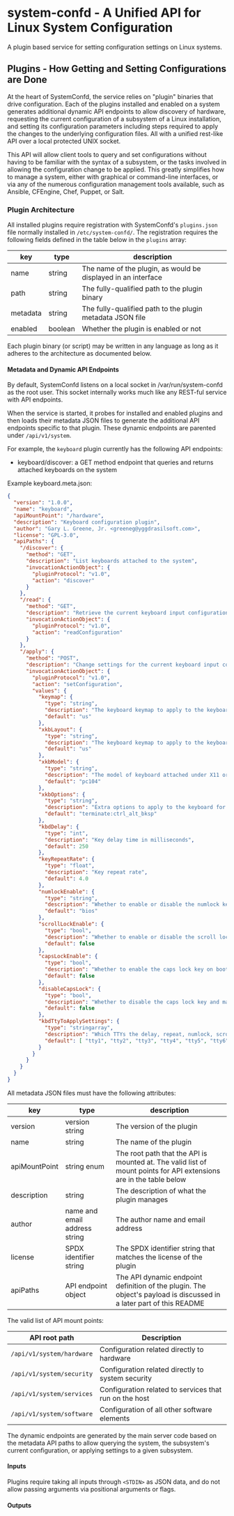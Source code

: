 # system-confd - A Unified API for Linux System Configuration

A plugin based service for setting configuration settings on Linux systems.

## Plugins - How Getting and Setting Configurations are Done

At the heart of SystemConfd, the service relies on "plugin" binaries that drive configuration. Each of the plugins installed and enabled on a system generates additional dynamic API endpoints to allow discovery of hardware, requesting the current configuration of a subsystem of a Linux installation, and setting its configuration parameters including steps required to apply the changes to the underlying configuration files. All with a unified rest-like API over a local protected UNIX socket.

This API will allow client tools to query and set configurations without having to be familiar with the syntax of a subsystem, or the tasks involved in allowing the configuration change to be applied. This greatly simplifies how to manage a system, either with graphical or command-line interfaces, or via any of the numerous configuration management tools available, such as Ansible, CFEngine, Chef, Puppet, or Salt.

### Plugin Architecture

All installed plugins require registration with SystemConfd's `plugins.json` file normally installed in `/etc/system-confd/`. The registration requires the following fields defined in the table below in the `plugins` array:

| key | type | description |
| --- | --- | --- |
| name | string | The name of the plugin, as would be displayed in an interface |
| path | string | The fully-qualified path to the plugin binary |
| metadata | string | The fully-qualified path to the plugin metadata JSON file |
| enabled | boolean | Whether the plugin is enabled or not |

Each plugin binary (or script) may be written in any language as long as it adheres to the architecture as documented below.

#### Metadata and Dynamic API Endpoints

By default, SystemConfd listens on a local socket in /var/run/system-confd as the root user. This socket internally works much like any REST-ful service with API endpoints.

When the service is started, it probes for installed and enabled plugins and then loads their metadata JSON files to generate the additional API endpoints specific to that plugin. These dynamic endpoints are parented under `/api/v1/system`.

For example, the `keyboard` plugin currently has the following API endpoints:

- keyboard/discover: a GET method endpoint that queries and returns attached keyboards on the system

Example keyboard.meta.json:
```json
{
  "version": "1.0.0",
  "name": "keyboard",
  "apiMountPoint": "/hardware",
  "description": "Keyboard configuration plugin",
  "author": "Gary L. Greene, Jr. <greeneg@yggdrasilsoft.com>",
  "license": "GPL-3.0",
  "apiPaths": {
    "/discover": {
      "method": "GET",
      "description": "List keyboards attached to the system",
      "invocationActionObject": {
        "pluginProtocol": "v1.0",
        "action": "discover"
      }
    },
    "/read": {
      "method": "GET",
      "description": "Retrieve the current keyboard input configuration",
      "invocationActionObject": {
        "pluginProtocol": "v1.0",
        "action": "readConfiguration"
      }
    },
    "/apply": {
      "method": "POST",
      "description": "Change settings for the current keyboard input configuration",
      "invocationActionObject": {
        "pluginProtocol": "v1.0",
        "action": "setConfiguration",
        "values": {
          "keymap": {
            "type": "string",
            "description": "The keyboard keymap to apply to the keyboard on the virtual console",
            "default": "us"
          },
          "xkbLayout": {
            "type": "string",
            "description": "The keyboard keymap to apply to the keyboard under X11 or Wayland",
            "default": "us"
          },
          "xkbModel": {
            "type": "string",
            "description": "The model of keyboard attached under X11 or Wayland",
            "default": "pc104"
          },
          "xkbOptions": {
            "type": "string",
            "description": "Extra options to apply to the keyboard for remapping keys, etc",
            "default": "terminate:ctrl_alt_bksp"
          },
          "kbdDelay": {
            "type": "int",
            "description": "Key delay time in milliseconds",
            "default": 250
          },
          "keyRepeatRate": {
            "type": "float",
            "description": "Key repeat rate",
            "default": 4.0
          },
          "numlockEnable": {
            "type": "string",
            "description": "Whether to enable or disable the numlock key on boot or let the bios setting apply",
            "default": "bios"
          },
          "scrollLockEnable": {
            "type": "bool",
            "description": "Whether to enable or disable the scroll lock key on boot",
            "default": false
          },
          "capsLockEnable": {
            "type": "bool",
            "description": "Whether to enable the caps lock key on boot",
            "default": false
          },
          "disableCapsLock": {
            "type": "bool",
            "description": "Whether to disable the caps lock key and make it act like a normal shift key",
            "default": false
          },
          "kbdTtyToApplySettings": {
            "type": "stringarray",
            "description": "Which TTYs the delay, repeat, numlock, scroll-lock, and capslock settings apply to",
            "default": [ "tty1", "tty2", "tty3", "tty4", "tty5", "tty6" ]
          }
        }
      }
    }
  }
}
```

All metadata JSON files must have the following attributes:

| key | type | description |
| --- | --- | --- |
| version | version string | The version of the plugin |
| name | string | The name of the plugin |
| apiMountPoint | string enum | The root path that the API is mounted at. The valid list of mount points for API extensions are in the table below |
| description | string | The description of what the plugin manages |
| author | name and email address string | The author name and email address |
| license | SPDX identifier string | The SPDX identifier string that matches the license of the plugin |
| apiPaths | API endpoint object | The API dynamic endpoint definition of the plugin. The object's payload is discussed in a later part of this README |

The valid list of API mount points:

| API root path | Description |
| --- | --- |
| `/api/v1/system/hardware` | Configuration related directly to hardware |
| `/api/v1/system/security` | Configuration related directly to system security |
| `/api/v1/system/services` | Configuration related to services that run on the host |
| `/api/v1/system/software` | Configuration of all other software elements |

The dynamic endpoints are generated by the main server code based on the metadata API paths to allow querying the system, the subsystem's current configuration, or applying settings to a given subsystem.

#### Inputs

Plugins require taking all inputs through `<STDIN>` as JSON data, and do not allow passing arguments via positional arguments or flags.

#### Outputs